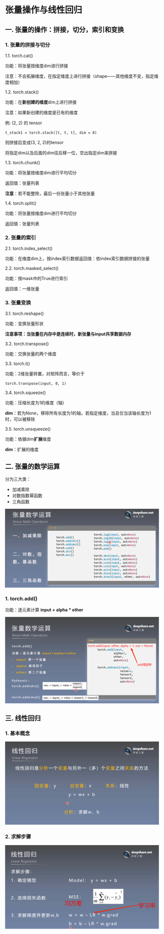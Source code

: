 # 张量操作与线性回归
## 一. 张量的操作：拼接，切分，索引和变换
### 1. 张量的拼接与切分
1.1. torch.cat()

功能：将张量按维度dim进行拼接

注意：不会拓展维度，在指定维度上进行拼接（shape——其他维度不变，指定维度相加）

1.2. torch.stack()

功能：在**新创建的维度**dim上进行拼接

注意：如果新创建的维度是已有的维度

例: (2, 2) 的 tensor

    t_stack1 = torch.stack([t, t, t], dim = 0)

则拼接后变成(3, 2, 2)的tensor

将指定dim以及后面的dim往后移一位，空出指定dim来拼接

1.3. torch.chunk()

功能：将张量按维度dim进行平均切分

返回值：张量列表

**注意**：若不能整除，最后一份张量小于其他张量

1.4. torch.split()

功能：将张量按维度dim进行平均切分

返回值：张量列表
### 2. 张量的索引

2.1. torch.index_select()

功能：在维度dim上，按index索引数据返回值：依index索引数据拼接的张量

2.2. torch.masked_select()

功能：按mask中的True进行索引

返回值：一维张量
### 3. 张量变换

3.1. torch.reshape()

功能：变换张量形状

**注意事项：当张量在内存中是连续时，新张量与input共享数据内存**

3.2. torch.transpose()

功能：交换张量的两个维度

3.3. torch.t()

功能：2维张量转置，对矩阵而言，等价于

    torch.transpose(input, 0, 1)

3.4. torch.squeeze()

功能：压缩长度为1的维度（轴）

**dim**：若为None，移除所有长度为1的轴，若指定维度，当且仅当该轴长度为1时，可以被移除

3.5. torch.unsqueeze()

功能：依据dim**扩展**维度

**dim**：扩展的维度

## 二. 张量的数学运算

分为三大类：
- 加减乘除
- 对数指数幂函数
- 三角函数

![1](docs/折叠/待整理/知识库/计算机和硬件/折叠/ai-self-learning-main/从python开始的ai学习/深度学习%20pytorch/2.张量操作与线性回归/pcs/1.png "1")

### 1. torch.add()

功能：逐元素计算 **input + alpha * other**

![2](docs/折叠/待整理/知识库/计算机和硬件/折叠/ai-self-learning-main/从python开始的ai学习/深度学习%20pytorch/2.张量操作与线性回归/pcs/2.png "2")

## 三. 线性回归

### 1. 基本概念

![3](docs/折叠/待整理/知识库/计算机和硬件/折叠/ai-self-learning-main/从python开始的ai学习/深度学习%20pytorch/2.张量操作与线性回归/pcs/3.png "3")

### 2. 求解步骤

![4](docs/折叠/待整理/知识库/计算机和硬件/折叠/ai-self-learning-main/从python开始的ai学习/深度学习%20pytorch/2.张量操作与线性回归/pcs/4.png "4")